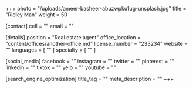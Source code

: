 +++
photo = "/uploads/ameer-basheer-abuzwpku1ug-unsplash.jpg"
title = "Ridley Man"
weight = 50

[contact]
cell = ""
email = ""

[details]
position = "Real estate agent"
office_location = "content/offices/another-office.md"
license_number = "233234"
website = ""
languages = [ "" ]
specialty = [ "" ]

[social_media]
facebook = ""
instagram = ""
twitter = ""
pinterest = ""
linkedin = ""
tiktok = ""
yelp = ""
youtube = ""

[search_engine_optimization]
title_tag = ""
meta_description = ""
+++
